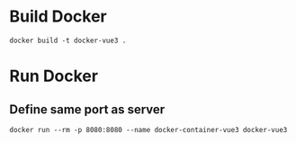 # Build Docker
```docker build -t docker-vue3 .```

# Run Docker
## Define same port as server
```docker run --rm -p 8080:8080 --name docker-container-vue3 docker-vue3```
